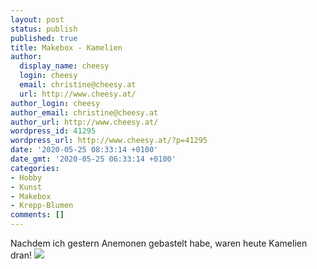 ```yaml
---
layout: post
status: publish
published: true
title: Makebox - Kamelien
author:
  display_name: cheesy
  login: cheesy
  email: christine@cheesy.at
  url: http://www.cheesy.at/
author_login: cheesy
author_email: christine@cheesy.at
author_url: http://www.cheesy.at/
wordpress_id: 41295
wordpress_url: http://www.cheesy.at/?p=41295
date: '2020-05-25 08:33:14 +0100'
date_gmt: '2020-05-25 06:33:14 +0100'
categories:
- Hobby
- Kunst
- Makebox
- Krepp-Blumen
comments: []
---
```

Nachdem ich gestern Anemonen gebastelt habe, waren heute Kamelien dran!
[![](http://www.cheesy.at/wp-content/uploads/Kreppblumen-017.jpg)](http://www.cheesy.at/fotos/kunstwerke/makebox/krepp-blumen/)
